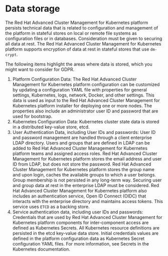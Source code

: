 # Data storage

The Red Hat Advanced Cluster Management for Kubernetes platform persists technical data that is related to configuration and management of the platform in stateful stores on local or remote file systems as configuration files or in databases. Consideration must be given to securing all data at rest. The Red Hat Advanced Cluster Management for Kubernetes platform supports encryption of data at rest in stateful stores that use `dm-crypt`.

The following items highlight the areas where data is stored, which you might want to consider for GDPR.

1. Platform Configuration Data: The Red Hat Advanced Cluster Management for Kubernetes platform configuration can be customized by updating a configuration YAML file with properties for general settings, Kubernetes, logs, network, Docker, and other settings. This data is used as input to the Red Hat Advanced Cluster Management for Kubernetes platform installer for deploying one or more nodes. The properties also include an administrator user ID and password that are used for bootstrap.
2. Kubernetes Configuration Data: Kubernetes cluster state data is stored in a distributed key-value store, etcd.
3. User Authentication Data, including User IDs and passwords: User ID and password management are handled through a client enterprise LDAP directory. Users and groups that are defined in LDAP can be added to Red Hat Advanced Cluster Management for Kubernetes platform teams and assigned access roles. Red Hat Advanced Cluster Management for Kubernetes platform stores the email address and user ID from LDAP, but does not store the password. Red Hat Advanced Cluster Management for Kubernetes platform stores the group name and upon login, caches the available groups to which a user belongs. Group membership is not persisted in any long-term way. Securing user and group data at rest in the enterprise LDAP must be considered. Red Hat Advanced Cluster Management for Kubernetes platform also includes an authentication service, Open ID Connect (OIDC) that interacts with the enterprise directory and maintains access tokens. This service uses `ETCD` as a backing store.
4. Service authentication data, including user IDs and passwords: Credentials that are used by Red Hat Advanced Cluster Management for Kubernetes platform components for inter-component access are defined as Kubernetes Secrets. All Kubernetes resource definitions are persisted in the etcd key-value data store. Initial credentials values are defined in the platform configuration data as Kubernetes Secret configuration YAML files. For more information, see Secrets in the Kubernetes documentation.
